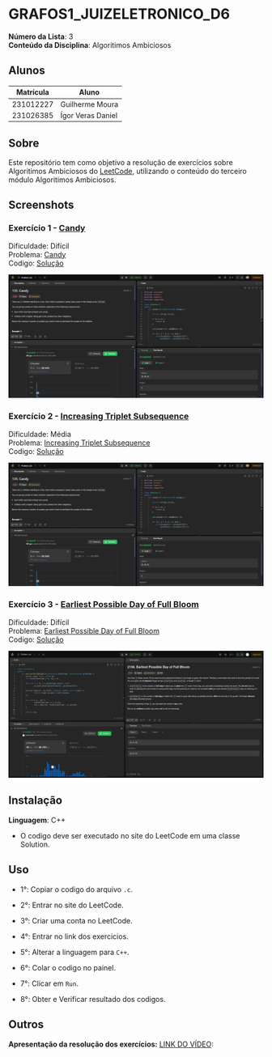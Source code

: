 # GRAFOS1_JUIZELETRONICO_D6

**Número da Lista**: 3<br>
**Conteúdo da Disciplina**: Algoritimos Ambiciosos<br>
 
## Alunos
|Matrícula | Aluno |
| -- | -- |
| 231012227   | Guilherme Moura  |
| 231026385  | Ígor Veras Daniel |

## Sobre 
Este repositório tem como objetivo a resolução de exercícios sobre Algoritimos Ambiciosos do [LeetCode](https://leetcode.com/), utilizando o conteúdo do terceiro módulo Algoritimos Ambiciosos.

## Screenshots
### Exercício 1 - [Candy](https://leetcode.com/problems/candy/description)

Dificuldade: Difícil<br>
Problema: [Candy](https://github.com/projeto-de-algoritmos-2025/Algoritimos_Ambiciosos_LeetCode_D6/blob/main/candy/Exercicio1.md)<br>
Codigo: [Solução](https://github.com/projeto-de-algoritmos-2025/Algoritimos_Ambiciosos_LeetCode_D6/blob/main/candy/Exercicio1.c)<br>

![](https://github.com/projeto-de-algoritmos-2025/Algoritimos_Ambiciosos_LeetCode_D6/blob/main/assets/candy.png)<br>

### Exercício 2 - [Increasing Triplet Subsequence](https://leetcode.com/problems/increasing-triplet-subsequence/description)

Dificuldade: Média<br>
Problema: [Increasing Triplet Subsequence](https://github.com/projeto-de-algoritmos-2025/Algoritimos_Ambiciosos_LeetCode_D6/blob/main/candy/Exercicio1.md)<br>
Codigo: [Solução](https://github.com/projeto-de-algoritmos-2025/Algoritimos_Ambiciosos_LeetCode_D6/blob/main/candy/Exercicio1.c)<br>

![](https://github.com/projeto-de-algoritmos-2025/Algoritimos_Ambiciosos_LeetCode_D6/blob/main/assets/candy.png)<br>

### Exercício 3 - [Earliest Possible Day of Full Bloom](https://leetcode.com/problems/earliest-possible-day-of-full-bloom/description/)

Dificuldade: Difícil<br>
Problema: [Earliest Possible Day of Full Bloom
](https://github.com/projeto-de-algoritmos-2025/Algoritimos_Ambiciosos_LeetCode_D6/blob/main/bloom/Exercicio3.md)<br>
Codigo: [Solução](https://github.com/projeto-de-algoritmos-2025/Algoritimos_Ambiciosos_LeetCode_D6/blob/main/bloom/Exercicio3.cpp)<br>

![](https://github.com/projeto-de-algoritmos-2025/Algoritimos_Ambiciosos_LeetCode_D6/blob/main/assets/bloom.png)<br>

## Instalação 
**Linguagem**: C++<br>
- O codigo deve ser executado no site do LeetCode em uma classe Solution.

## Uso 
- 1°: Copiar o codigo do arquivo ```.c```.
 
- 2°: Entrar no site do LeetCode.
 
- 3°: Criar uma conta no LeetCode.
 
- 4°: Entrar no link dos exercicios.
 
- 5°: Alterar a linguagem para ```C++```.
 
- 6°: Colar o codigo no painel.
 
- 7°: Clicar em ```Run```.
 
- 8°: Obter e Verificar resultado dos codigos.

## Outros 
**Apresentação da resolução dos exercícios:** 
[LINK DO VÍDEO](): 


